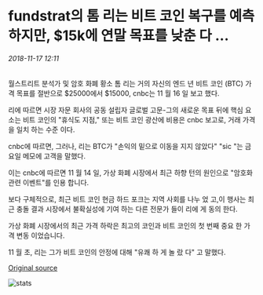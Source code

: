 # fundstrat의 톰 리는 비트 코인 복구를 예측 하지만, $15k에 연말 목표를 낮춘 다 ...

###### 2018-11-17 12:11

월스트리트 분석가 및 암호 화폐 황소 톰 리는 거의 자신의 엔드 년 비트 코인 (BTC) 가격 목표를 절반으로 $25000에서 $15000, cnbc는 11 월 16 일 보고 했다.

리에 따르면 시장 자문 회사의 공동 설립자 글로벌 고문-그의 새로운 목표 뒤에 핵심 요소는 비트 코인의 "휴식도 지점," 또는 비트 코인 광산에 비용은 cnbc 보고로, 거래 가격을 일치 하는 수준 이다.

cnbc에 따르면, 그러나, 리는 BTC가 "손익의 밑으로 이동을 지지 않았다" "sic \"는 금요일 메모에 고객을 말했다.

이는 cnbc에 따르면 11 월 14 일, 가상 화폐 시장에서 최근 하향 턴의 원인으로 "암호화 관련 이벤트"를 인용 합니다.

보다 구체적으로, 최근 비트 코인 현금 하드 포크는 지역 사회를 나누 었 고,이 행사는 최근 충돌 결과 시장에서 불확실성에 기여 하는 다른 전문가 들이 리에 게 동의 한다.

가상 화폐 시장에서의 최근 가격 하락은 최고의 코인과 비트 코인의 첫 번째 중요 한 가격 변동 이었습니다.

11 월 초, 리는 그가 비트 코인의 안정에 대해 "유쾌 하 게 놀 랐 다" 고 말했다.

[Original source](https://cointelegraph.com/news/fundstrats-tom-lee-predicts-bitcoin-recovery-but-lowers-end-year-target-to-15k)

![stats](https://c.statcounter.com/11760860/0/a89fa40b/1/ "stats")